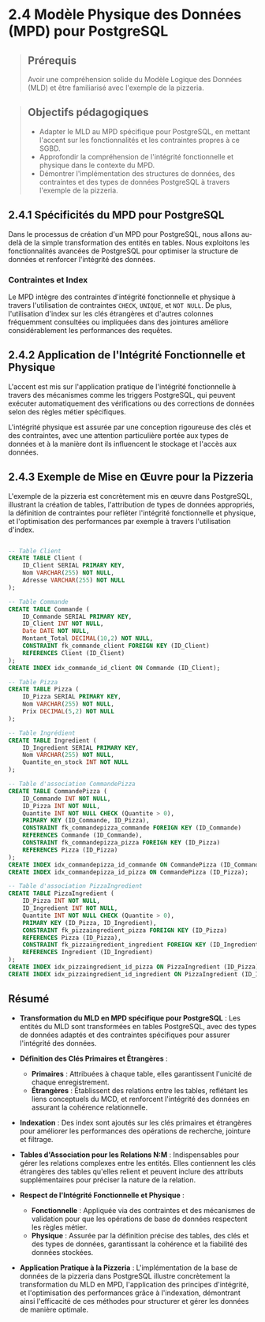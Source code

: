 # 2.4 Modèle Physique des Données (MPD) pour PostgreSQL

<blockquote>
    <h2>Prérequis</h2>
    <p>Avoir une compréhension solide du Modèle Logique des Données (MLD) et être familiarisé avec l'exemple de la pizzeria.</p>
</blockquote>

<blockquote>
    <h2>Objectifs pédagogiques</h2>
    <ul>
        <li>Adapter le MLD au MPD spécifique pour PostgreSQL, en mettant l'accent sur les fonctionnalités et les contraintes propres à ce SGBD.</li>
        <li>Approfondir la compréhension de l'intégrité fonctionnelle et physique dans le contexte du MPD.</li>
        <li>Démontrer l'implémentation des structures de données, des contraintes et des types de données PostgreSQL à travers l'exemple de la pizzeria.</li>
    </ul>
</blockquote>

## 2.4.1 Spécificités du MPD pour PostgreSQL

Dans le processus de création d'un MPD pour PostgreSQL, nous allons au-delà de la simple transformation des entités en tables. Nous exploitons les fonctionnalités avancées de PostgreSQL pour optimiser la structure de données et renforcer l'intégrité des données.

### Contraintes et Index

Le MPD intègre des contraintes d'intégrité fonctionnelle et physique à travers l'utilisation de contraintes `CHECK`, `UNIQUE`, et `NOT NULL`. De plus, l'utilisation d'index sur les clés étrangères et d'autres colonnes fréquemment consultées ou impliquées dans des jointures améliore considérablement les performances des requêtes.


## 2.4.2 Application de l'Intégrité Fonctionnelle et Physique

L'accent est mis sur l'application pratique de l'intégrité fonctionnelle à travers des mécanismes comme les triggers PostgreSQL, qui peuvent exécuter automatiquement des vérifications ou des corrections de données selon des règles métier spécifiques.

L'intégrité physique est assurée par une conception rigoureuse des clés et des contraintes, avec une attention particulière portée aux types de données et à la manière dont ils influencent le stockage et l'accès aux données.

## 2.4.3 Exemple de Mise en Œuvre pour la Pizzeria

L'exemple de la pizzeria est concrètement mis en œuvre dans PostgreSQL, illustrant la création de tables, l'attribution de types de données appropriés, la définition de contraintes pour refléter l'intégrité fonctionnelle et physique, et l'optimisation des performances par exemple à travers l'utilisation d'index.

```sql

-- Table Client
CREATE TABLE Client (
    ID_Client SERIAL PRIMARY KEY,
    Nom VARCHAR(255) NOT NULL,
    Adresse VARCHAR(255) NOT NULL
);

-- Table Commande
CREATE TABLE Commande (
    ID_Commande SERIAL PRIMARY KEY,
    ID_Client INT NOT NULL,
    Date DATE NOT NULL,
    Montant_Total DECIMAL(10,2) NOT NULL,
    CONSTRAINT fk_commande_client FOREIGN KEY (ID_Client)
    REFERENCES Client (ID_Client)
);
CREATE INDEX idx_commande_id_client ON Commande (ID_Client);

-- Table Pizza
CREATE TABLE Pizza (
    ID_Pizza SERIAL PRIMARY KEY,
    Nom VARCHAR(255) NOT NULL,
    Prix DECIMAL(5,2) NOT NULL
);

-- Table Ingrédient
CREATE TABLE Ingredient (
    ID_Ingredient SERIAL PRIMARY KEY,
    Nom VARCHAR(255) NOT NULL,
    Quantite_en_stock INT NOT NULL
);

-- Table d'association CommandePizza
CREATE TABLE CommandePizza (
    ID_Commande INT NOT NULL,
    ID_Pizza INT NOT NULL,
    Quantite INT NOT NULL CHECK (Quantite > 0),
    PRIMARY KEY (ID_Commande, ID_Pizza),
    CONSTRAINT fk_commandepizza_commande FOREIGN KEY (ID_Commande)
    REFERENCES Commande (ID_Commande),
    CONSTRAINT fk_commandepizza_pizza FOREIGN KEY (ID_Pizza)
    REFERENCES Pizza (ID_Pizza)
);
CREATE INDEX idx_commandepizza_id_commande ON CommandePizza (ID_Commande);
CREATE INDEX idx_commandepizza_id_pizza ON CommandePizza (ID_Pizza);

-- Table d'association PizzaIngredient
CREATE TABLE PizzaIngredient (
    ID_Pizza INT NOT NULL,
    ID_Ingredient INT NOT NULL,
    Quantite INT NOT NULL CHECK (Quantite > 0),
    PRIMARY KEY (ID_Pizza, ID_Ingredient),
    CONSTRAINT fk_pizzaingredient_pizza FOREIGN KEY (ID_Pizza)
    REFERENCES Pizza (ID_Pizza),
    CONSTRAINT fk_pizzaingredient_ingredient FOREIGN KEY (ID_Ingredient)
    REFERENCES Ingredient (ID_Ingredient)
);
CREATE INDEX idx_pizzaingredient_id_pizza ON PizzaIngredient (ID_Pizza);
CREATE INDEX idx_pizzaingredient_id_ingredient ON PizzaIngredient (ID_Ingredient);
```


## Résumé

- **Transformation du MLD en MPD spécifique pour PostgreSQL** : Les entités du MLD sont transformées en tables PostgreSQL, avec des types de données adaptés et des contraintes spécifiques pour assurer l'intégrité des données.

- **Définition des Clés Primaires et Étrangères** :
  - **Primaires** : Attribuées à chaque table, elles garantissent l'unicité de chaque enregistrement.
  - **Étrangères** : Établissent des relations entre les tables, reflétant les liens conceptuels du MCD, et renforcent l'intégrité des données en assurant la cohérence relationnelle.

- **Indexation** : Des index sont ajoutés sur les clés primaires et étrangères pour améliorer les performances des opérations de recherche, jointure et filtrage.

- **Tables d'Association pour les Relations N:M** : Indispensables pour gérer les relations complexes entre les entités. Elles contiennent les clés étrangères des tables qu'elles relient et peuvent inclure des attributs supplémentaires pour préciser la nature de la relation.

- **Respect de l'Intégrité Fonctionnelle et Physique** : 
  - **Fonctionnelle** : Appliquée via des contraintes et des mécanismes de validation pour que les opérations de base de données respectent les règles métier.
  - **Physique** : Assurée par la définition précise des tables, des clés et des types de données, garantissant la cohérence et la fiabilité des données stockées.

- **Application Pratique à la Pizzeria** : L'implémentation de la base de données de la pizzeria dans PostgreSQL illustre concrètement la transformation du MLD en MPD, l'application des principes d'intégrité, et l'optimisation des performances grâce à l'indexation, démontrant ainsi l'efficacité de ces méthodes pour structurer et gérer les données de manière optimale.
